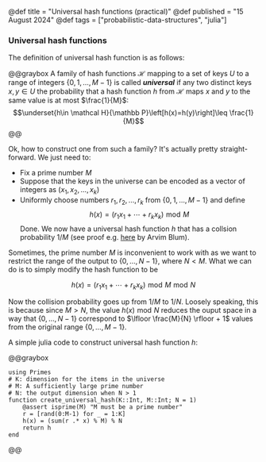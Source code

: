 @def title = "Universal hash functions (practical)"
@def published = "15 August 2024"
@def tags = ["probabilistic-data-structures", "julia"]

### Universal hash functions
The definition of universal hash function is as follows:

@@graybox
 A family of hash functions $\mathcal H$ mapping to a set of keys $U$ to a range of integers $\{0,1,\dots,M-1\}$ is called __*universal*__ if any two distinct keys $x,y\in U$ the probability that a hash function $h$ from $\mathcal H$ maps $x$ and $y$ to the same value is at most $\frac{1}{M}$: 
 $$\underset{h\in \mathcal H}{\mathbb P}\left[h(x)=h(y)\right]\leq \frac{1}{M}$$
 @@


Ok, how to construct one from such a family? It's actually pretty straight-forward. We just need to:
* Fix a prime number $M$ 
* Suppose that the keys in the universe can be encoded as a vector of integers as $(x_1,x_2,\dots,x_k)$
* Uniformly choose numbers $r_1,r_2,\dots,r_k$ from $\{0,1,\dots,M-1\}$
and define 
$$h(x) = (r_1x_1+\cdots+r_kx_k)\,\,\text{mod}\,\,M$$
Done. We now have a universal hash function $h$ that has a collsion probability $1/M$ (see proof e.g. [here](https://www.cs.cmu.edu/~avrim/451f11/lectures/lect1004.pdf) by Arvim Blum).

Sometimes, the prime number $M$ is inconvenient to work with as we want to restrict the range of the output to $\{0,\dots,N-1\}$, where $N < M$. What we can do is to simply modify the hash function to be

$$h(x) = (r_1x_1+\cdots+r_kx_k)\,\,\text{mod}\,\,M \,\, \text{mod}\,\, N$$

Now the collision probability goes up from $1/M$ to  $1/N$. Loosely speaking, this is because since $M>N$, the value $h(x)\,\,\text{mod}\,\,N$ reduces the ouput space in a way that $\{0,\dots,N-1\}$ correspond to $\lfloor \frac{M}{N} \rfloor + 1$ values from the original range $\{0,\dots,M-1\}$.

A simple julia code to construct universal hash function $h$:

@@graybox
```
using Primes
# K: dimension for the items in the universe
# M: A sufficiently large prime number
# N: the output dimension when N > 1
function create_universal_hash(K::Int, M::Int; N = 1)
    @assert isprime(M) "M must be a prime number"
    r = [rand(0:M-1) for _ = 1:K]
    h(x) = (sum(r .* x) % M) % N
    return h
end
```
@@